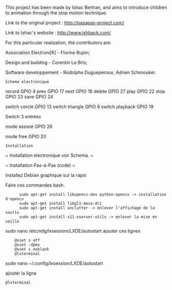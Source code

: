 This project has been made by Ishac Bertran, and aims to introduce children to animation through the stop motion technique.



Link to the original project : http://pasapas-project.com/

Link to Ishac's website : http://www.ishback.com/

For this particular realization, the contributors are:

Association Electroni[K] - Florine Rupin;

Design and building - Corentin Le Bris;

Software developpement - Rodolphe Dugueperoux, Adrien Schmouker.


~~~
Schema electronique
~~~

record GPIO 4
prev   GPIO 17
next   GPIO 18
delete GPIO 27
play   GPIO 22
stop   GPIO 23
save   GPIO 24

switch cercle   GPIO 13
switch triangle GPIO 6
switch playback GPIO 19

Switch 3 entrées

mode assisté    GPIO 26

mode free       GPIO 20

~~~
Installation
~~~

~
Installation electronique voir Schema.
~

~
Installation Pas-à-Pas (code)
~


Installez Debian graphique sur la rapsi

Faire ces commandes bash.
~~~
      sudo apt-get install libopencv-dev python-opencv -> installation d'opencv
      sudo apt-get install libgl1-mesa-dri
      sudo apt-get install unclutter -> enlever l'affichage de la souris
      sudo apt-get install x11-xserver-utils -> enlever la mise en veille
~~~

sudo nano /etc/xdg/lxsession/LXDE/autostart
ajouter ces lignes
~~~
	@xset s off
	@xset -dpms
	@xset s noblank
	@lxterminal
~~~

sudo nano ~/.config/lxsession/LXDE/autostart

ajouter la ligne
~~~
@lxterminal
~~~